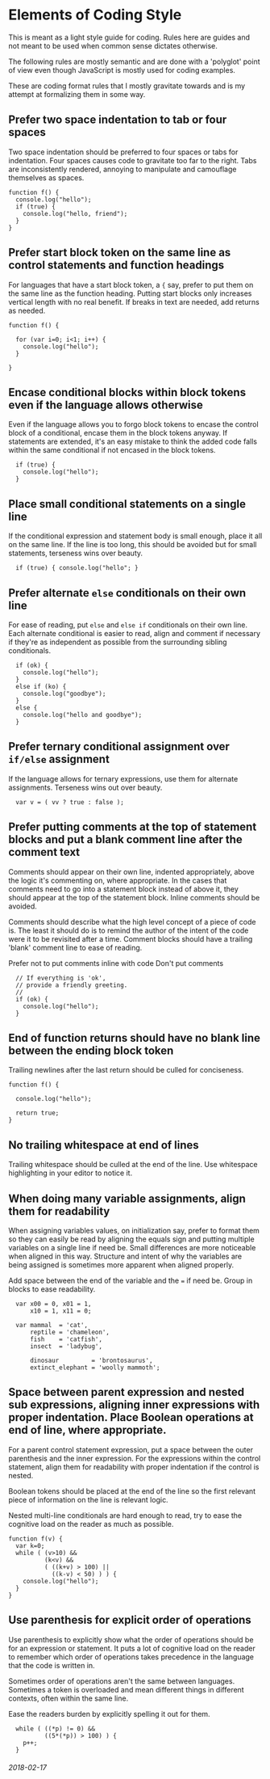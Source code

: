 Elements of Coding Style
===

This is meant as a light style guide for coding.
Rules here are guides and not meant to be used
when common sense dictates otherwise.

The following rules are mostly semantic and are
done with a 'polyglot' point of view even though
JavaScript is mostly used for coding examples.

These are coding format rules that I mostly
gravitate towards and is my attempt at formalizing
them in some way.



Prefer two space indentation to tab or four spaces
---

Two space indentation should be preferred to four spaces or tabs for indentation.
Four spaces causes code to gravitate too far to the right.
Tabs are inconsistently rendered, annoying to manipulate and camouflage themselves
as spaces.

```
function f() {
  console.log("hello");
  if (true) {
    console.log("hello, friend");
  }
}
```

Prefer start block token on the same line as control statements and function headings
---

For languages that have a start block token, a `{` say,
prefer to put them on the same line as the function heading.
Putting start blocks only increases vertical length with no real
benefit.
If breaks in text are needed, add returns as needed.

```
function f() {

  for (var i=0; i<1; i++) {
    console.log("hello");
  }

}
```

Encase conditional blocks within block tokens even if the language allows otherwise
---

Even if the language allows you to forgo block tokens to encase the control block
of a conditional, encase them in the block tokens anyway.
If statements are extended, it's an easy mistake to think the added code
falls within the same conditional if not encased in the block tokens.


```
  if (true) {
    console.log("hello");
  }
```

Place small conditional statements on a single line
---

If the conditional expression and statement body is small enough, place it all on the same line.
If the line is too long, this should be avoided but for small statements, terseness wins
over beauty.

```
  if (true) { console.log("hello"; }
```

Prefer alternate `else` conditionals on their own line
---

For ease of reading, put `else` and `else if` conditionals on their own line.
Each alternate conditional is easier to read, align and comment if necessary
if they're as independent as possible from the surrounding sibling conditionals.

```
  if (ok) {
    console.log("hello");
  }
  else if (ko) {
    console.log("goodbye");
  }
  else {
    console.log("hello and goodbye");
  }
```

Prefer ternary conditional assignment over `if/else` assignment
---

If the language allows for ternary expressions, use them for alternate assignments.
Terseness wins out over beauty.

```
  var v = ( vv ? true : false );
```

Prefer putting comments at the top of statement blocks and put a blank comment line after the comment text
---

Comments should appear on their own line, indented appropriately, above the logic
it's commenting on, where appropriate.
In the cases that comments need to go into a statement block instead of above
it, they should appear at the top of the statement block.
Inline comments should be avoided.

Comments should describe what the high level concept of a piece of code is.
The least it should do is to remind the author of the intent of the code were it to be
revisited after a time.
Comment blocks should have a trailing 'blank' comment line to ease of reading.

Prefer not to put comments inline with code
Don't put comments 


```
  // If everything is 'ok',
  // provide a friendly greeting.
  //
  if (ok) {
    console.log("hello");
  }
```

End of function returns should have no blank line between the ending block token
---

Trailing newlines after the last return should be culled for conciseness.

```
function f() {

  console.log("hello");

  return true;
}
```

No trailing whitespace at end of lines
---

Trailing whitespace should be culled at the end of the line.
Use whitespace highlighting in your editor to notice it.


When doing many variable assignments, align them for readability
---

When assigning variables values, on initialization say, prefer
to format them so they can easily be read by aligning the equals
sign and putting multiple variables on a single line if need be.
Small differences are more noticeable when aligned in this way.
Structure and intent of why the variables are being assigned
is sometimes more apparent when aligned properly.

Add space between the end of the variable and the `=` if need be.
Group in blocks to ease readability.

```
  var x00 = 0, x01 = 1,
      x10 = 1, x11 = 0;

  var mammal  = 'cat',
      reptile = 'chameleon',
      fish    = 'catfish',
      insect  = 'ladybug',

      dinosaur         = 'brontosaurus',
      extinct_elephant = 'woolly mammoth';

```

Space between parent expression and nested sub expressions, aligning inner expressions with proper indentation.  Place Boolean operations at end of line, where appropriate.
---

For a parent control statement expression, put a space between the outer parenthesis and the inner expression.
For the expressions within the control statement, align them for readability with proper indentation
if the control is nested.

Boolean tokens should be placed at the end of the line so the first relevant piece of information
on the line is relevant logic.

Nested multi-line conditionals are hard enough to read, try to ease the cognitive load on the reader
as much as possible.

```
function f(v) {
  var k=0;
  while ( (v>10) &&
          (k<v) &&
          ( ((k+v) > 100) || 
            ((k-v) < 50) ) ) {
    console.log("hello");
  }
}
```


Use parenthesis for explicit order of operations
---

Use parenthesis to explicitly show what the order of
operations should be for an expression or statement.
It puts a lot of cognitive load on the reader to
remember which order of operations takes precedence
in the language that the code is written in.

Sometimes order of operations aren't the same
between languages.
Sometimes a token is overloaded and mean different
things in different contexts, often within the same
line.

Ease the readers burden by explicitly spelling it out
for them.

```
  while ( ((*p) != 0) &&
          ((5*(*p)) > 100) ) {
    p++;
  }
```

###### 2018-02-17
